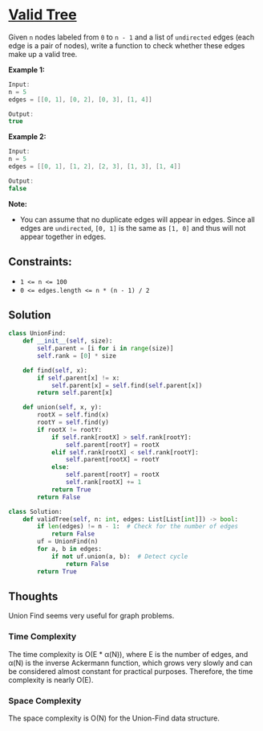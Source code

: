 # [Valid Tree](https://neetcode.io/problems/valid-tree)

Given `n` nodes labeled from `0` to `n - 1` and a list of `undirected` edges (each edge is a pair of nodes), write a function to check whether these edges make up a valid tree.

**Example 1:**

```java
Input:
n = 5
edges = [[0, 1], [0, 2], [0, 3], [1, 4]]

Output:
true
```

**Example 2:**

```java
Input:
n = 5
edges = [[0, 1], [1, 2], [2, 3], [1, 3], [1, 4]]

Output:
false
```

**Note:**

- You can assume that no duplicate edges will appear in edges. Since all edges are `undirected`, `[0, 1]` is the same as `[1, 0]` and thus will not appear together in edges.

## **Constraints:**

- `1 <= n <= 100`
- `0 <= edges.length <= n * (n - 1) / 2`

## Solution

```python
class UnionFind:
    def __init__(self, size):
        self.parent = [i for i in range(size)]
        self.rank = [0] * size

    def find(self, x):
        if self.parent[x] != x:
            self.parent[x] = self.find(self.parent[x])
        return self.parent[x]

    def union(self, x, y):
        rootX = self.find(x)
        rootY = self.find(y)
        if rootX != rootY:
            if self.rank[rootX] > self.rank[rootY]:
                self.parent[rootY] = rootX
            elif self.rank[rootX] < self.rank[rootY]:
                self.parent[rootX] = rootY
            else:
                self.parent[rootY] = rootX
                self.rank[rootX] += 1
            return True
        return False

class Solution:
    def validTree(self, n: int, edges: List[List[int]]) -> bool:
        if len(edges) != n - 1:  # Check for the number of edges
            return False
        uf = UnionFind(n)
        for a, b in edges:
            if not uf.union(a, b):  # Detect cycle
                return False
        return True

```

## Thoughts

Union Find seems very useful for graph problems.

### Time Complexity

The time complexity is O(E \* α(N)), where E is the number of edges, and α(N) is the inverse Ackermann function, which grows very slowly and can be considered almost constant for practical purposes. Therefore, the time complexity is nearly O(E).

### Space Complexity

The space complexity is O(N) for the Union-Find data structure.
